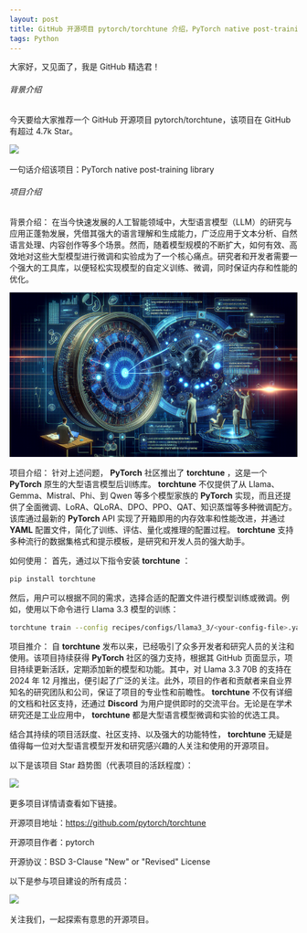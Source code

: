 ```yaml
---
layout: post
title: GitHub 开源项目 pytorch/torchtune 介绍，PyTorch native post-training library
tags: Python
---
```


大家好，又见面了，我是 GitHub 精选君！

###### 背景介绍

今天要给大家推荐一个 GitHub 开源项目 pytorch/torchtune，该项目在 GitHub 有超过 4.7k Star。

![](https://stats.deeptrain.net/repo/pytorch/torchtune/?theme=light)

一句话介绍该项目：PyTorch native post-training library





###### 项目介绍

背景介绍：
在当今快速发展的人工智能领域中，大型语言模型（LLM）的研究与应用正蓬勃发展，凭借其强大的语言理解和生成能力，广泛应用于文本分析、自然语言处理、内容创作等多个场景。然而，随着模型规模的不断扩大，如何有效、高效地对这些大型模型进行微调和实验成为了一个核心痛点。研究者和开发者需要一个强大的工具库，以便轻松实现模型的自定义训练、微调，同时保证内存和性能的优化。



![](https://raw.githubusercontent.com/ZhuPeng/pic/master/mac/compress_tmp-27cbf745980a2cccc9b2814bc4eba121.png)

项目介绍：
针对上述问题， **PyTorch** 社区推出了 **torchtune** ，这是一个 **PyTorch** 原生的大型语言模型后训练库。 **torchtune** 不仅提供了从 Llama、Gemma、Mistral、Phi、到 Qwen 等多个模型家族的 **PyTorch** 实现，而且还提供了全面微调、LoRA、QLoRA、DPO、PPO、QAT、知识蒸馏等多种微调配方。该库通过最新的 **PyTorch** API 实现了开箱即用的内存效率和性能改进，并通过 **YAML** 配置文件，简化了训练、评估、量化或推理的配置过程。 **torchtune** 支持多种流行的数据集格式和提示模板，是研究和开发人员的强大助手。

如何使用：
首先，通过以下指令安装 **torchtune** ：

```bash
pip install torchtune
```

然后，用户可以根据不同的需求，选择合适的配置文件进行模型训练或微调。例如，使用以下命令进行 Llama 3.3 模型的训练：

```bash
torchtune train --config recipes/configs/llama3_3/<your-config-file>.yaml
```

项目推介：
自 **torchtune** 发布以来，已经吸引了众多开发者和研究人员的关注和使用。该项目持续获得 **PyTorch** 社区的强力支持，根据其 GitHub 页面显示，项目持续更新活跃，定期添加新的模型和功能。其中，对 Llama 3.3 70B 的支持在 2024 年 12 月推出，便引起了广泛的关注。此外，项目的作者和贡献者来自业界知名的研究团队和公司，保证了项目的专业性和前瞻性。 **torchtune** 不仅有详细的文档和社区支持，还通过 **Discord** 为用户提供即时的交流平台。无论是在学术研究还是工业应用中， **torchtune** 都是大型语言模型微调和实验的优选工具。

结合其持续的项目活跃度、社区支持、以及强大的功能特性， **torchtune** 无疑是值得每一位对大型语言模型开发和研究感兴趣的人关注和使用的开源项目。

以下是该项目 Star 趋势图（代表项目的活跃程度）：

![](https://api.star-history.com/svg?repos=pytorch/torchtune&type=Timeline)

更多项目详情请查看如下链接。

开源项目地址：https://github.com/pytorch/torchtune 

开源项目作者：pytorch

开源协议：BSD 3-Clause "New" or "Revised" License

以下是参与项目建设的所有成员：

![](https://contrib.rocks/image?repo=pytorch/torchtune)

关注我们，一起探索有意思的开源项目。


